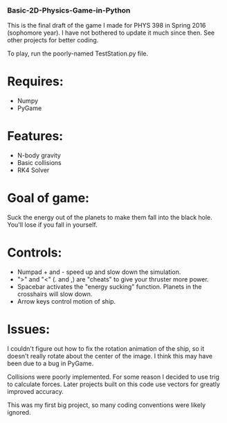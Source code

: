 ### Basic-2D-Physics-Game-in-Python

This is the final draft of the game I made for PHYS 398 in Spring 2016
(sophomore year). I have not bothered to update it much since then. See other 
projects for better coding.

To play, run the poorly-named TestStation.py file.

# Requires:

* Numpy
* PyGame

# Features: 

* N-body gravity
* Basic collisions
* RK4 Solver

# Goal of game: 

Suck the energy out of the planets to make them fall into the black hole.
You'll lose if you fall in yourself.

# Controls: 

* Numpad + and - speed up and slow down the simulation.
* ">" and "<" (. and ,) are "cheats" to give your thruster more power.
* Spacebar activates the "energy sucking" function. Planets in the crosshairs will slow down.
* Arrow keys control motion of ship.
    
# Issues:

I couldn't figure out how to fix the rotation animation of the ship, so it
doesn't really rotate about the center of the image. I think this may have
been due to a bug in PyGame.

Collisions were poorly implemented. For some reason I decided to use trig
to calculate forces. Later projects built on this code use vectors for
greatly improved accuracy.

This was my first big project, so many coding conventions were likely
ignored.
